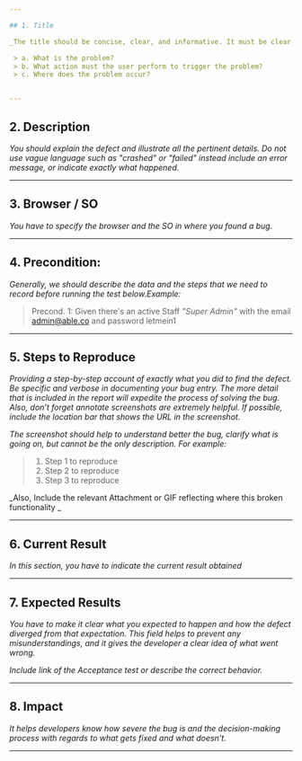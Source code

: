 ```yaml
---

## 1. Title

_The title should be concise, clear, and informative. It must be clear and descriptive so that you can get an idea of what the report is about at a quick glance.  The description must respond to the following questions:_

 > a. What is the problem?
 > b. What action must the user perform to trigger the problem?
 > c. Where does the problem occur?


---
```


## 2.  Description

_You should  explain the defect and illustrate all the pertinent details. Do not use vague language such as "crashed" or "failed" instead include an error message, or indicate exactly what happened._

---

## 3. Browser / SO 

_You have to specify the browser and the SO in where you found a bug._

---

## 4. Precondition: 

_Generally, we should describe the data and the steps that we need to record before running the test below.Example:_

> Precond. 1: Given there's an active Staff _"Super Admin"_ with the email admin@able.co and password letmein1

---

## 5. Steps to Reproduce

_Providing a step-by-step account of exactly what you did to find the defect.  Be specific and verbose in documenting your bug entry. The more detail that is included in the report will expedite the process of solving the bug. 
Also, don’t forget annotate screenshots are extremely helpful. If possible, include the location bar that shows the URL in the screenshot._

_The screenshot should help to understand better the bug, clarify what is going on, but cannot be the only description.
 For example:_

> 1. Step 1 to reproduce
> 2. Step 2 to reproduce
> 3. Step 3 to reproduce

 _Also, Include the relevant Attachment or GIF reflecting  where this broken functionality _

---

## 6. Current Result 
 
_In this section, you have to indicate the current result obtained_

---

## 7. Expected Results 

_You have to make it clear what you expected to happen and how the defect diverged from that expectation. This field helps to prevent any misunderstandings, and it gives the developer a clear idea of what went wrong._

_Include  link of the Acceptance test or describe the correct behavior._

---

## 8. Impact
_It helps developers know how severe the bug is and the decision-making process with regards to what gets fixed and what doesn’t._


---
